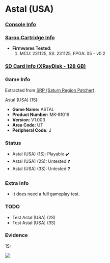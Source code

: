 # Astal (USA)

### [Console Info](../../../../../Info/Consoles/VA13/README.md)

### [Saroo Cartridge Info](../../../../../Info/Cartridges/RetroGameParadiseStore/1.32F/README.md)

- <b>Firmwares Tested:</b>
  1. MCU: 231125, SS: 231125, FPGA: 05 - v0.2

### [SD Card Info (XRayDisk - 128 GB)](../../../../../Info/SdCards/XRayDisk/128GB/fat32/README.md)

### Game Info

Extracted from [SRP (Saturn Region Patcher)](https://segaxtreme.net/resources/saturn-region-patcher.81/download).

Astal (USA) (1S):

- <b>Game Name:</b> ASTAL
- <b>Product Number:</b> MK-81019
- <b>Version:</b> V1.003
- <b>Area Code:</b> UT
- <b>Peripheral Code:</b> J

### Status

- Astal (USA) (1S): Playable :heavy_check_mark:
- Astal (USA) (2S): Untested :question:
- Astal (USA) (3S): Untested :question:

### Extra Info

- It does need a full gameplay test.

### TODO

- Test Astal (USA) (2S)
- Test Astal (USA) (3S)

### Evidence

1S:

[![](https://img.youtube.com/vi/Yfhz5RX9gwc/0.jpg)](https://www.youtube.com/watch?v=Yfhz5RX9gwc)
